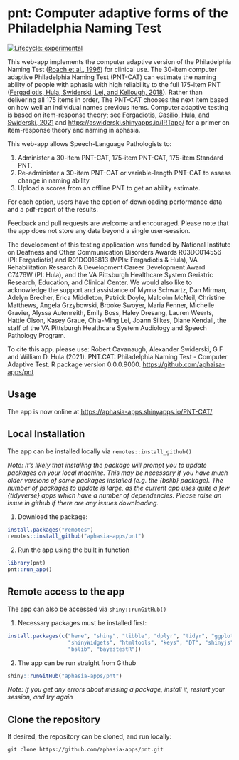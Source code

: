 
# pnt: Computer adaptive forms of the Philadelphia Naming Test

<!-- README.md is generated from README.Rmd. Please edit that file -->
<!-- badges: start -->

[![Lifecycle:
experimental](https://img.shields.io/badge/lifecycle-experimental-orange.svg)](https://lifecycle.r-lib.org/articles/stages.html#experimental)
<!-- badges: end -->

This web-app implements the computer adaptive version of the
Philadelphia Naming Test ([Roach et al.,
1996](http://aphasiology.pitt.edu/215/1/24-09.pdf)) for clinical use.
The 30-item computer adaptive Philadelphia Naming Test (PNT-CAT) can
estimate the naming ability of people with aphasia with high reliability
to the full 175-item PNT ([Fergadiotis, Hula, Swiderski, Lei, and
Kellough,
2018](https://pubs.asha.org/doi/full/10.1044/2018_JSLHR-L-18-0344)).
Rather than delivering all 175 items in order, The PNT-CAT chooses the
next item based on how well an individual names previous items. Computer
adaptive testing is based on item-response theory; see [Fergadiotis,
Casilio, Hula, and Swiderski,
2021](https://www.thieme-connect.com/products/ejournals/abstract/10.1055/s-0041-1727252)
and <https://aswiderski.shinyapps.io/IRTapp/> for a primer on
item-response theory and naming in aphasia.

This web-app allows Speech-Language Pathologists to:

1.  Administer a 30-item PNT-CAT, 175-item PNT-CAT, 175-item Standard
    PNT.
2.  Re-administer a 30-item PNT-CAT or variable-length PNT-CAT to assess
    change in naming ability
3.  Upload a scores from an offline PNT to get an ability estimate.

For each option, users have the option of downloading performance data
and a pdf-report of the results.

Feedback and pull requests are welcome and encouraged. Please note that
the app does not store any data beyond a single user-session.

The development of this testing application was funded by National
Institute on Deafness and Other Communication Disorders Awards
R03DC014556 (PI: Fergadiotis) and R01DC018813 (MPIs: Fergadiotis &
Hula), VA Rehabilitation Research & Development Career Development Award
C7476W (PI: Hula), and the VA Pittsburgh Healthcare System Geriatric
Research, Education, and Clinical Center. We would also like to
acknowledge the support and assistance of Myrna Schwartz, Dan Mirman,
Adelyn Brecher, Erica Middleton, Patrick Doyle, Malcolm McNeil,
Christine Matthews, Angela Grzybowski, Brooke Swoyer, Maria Fenner,
Michelle Gravier, Alyssa Autenreith, Emily Boss, Haley Dresang, Lauren
Weerts, Hattie Olson, Kasey Graue, Chia-Ming Lei, Joann Silkes, Diane
Kendall, the staff of the VA Pittsburgh Healthcare System Audiology and
Speech Pathology Program.

To cite this app, please use: Robert Cavanaugh, Alexander Swiderski, G F
and William D. Hula (2021). PNT.CAT: Philadelphia Naming Test - Computer
Adaptive Test. R package version 0.0.0.9000.
<https://github.com/aphaisa-apps/pnt>

## Usage

The app is now online at <https://aphasia-apps.shinyapps.io/PNT-CAT/>

## Local Installation

The app can be installed locally via `remotes::install_github()`

*Note: It’s likely that installing the package will prompt you to update
packages on your local machine. This may be necessary if you have much
older versions of some packages installed (e.g. the {bslib} package).
The number of packages to update is large, as the current app uses quite
a few {tidyverse} apps which have a number of dependencies. Please raise
an issue in github if there are any issues downloading.*

1.  Download the package:

``` r
install.packages("remotes")
remotes::install_github("aphasia-apps/pnt")
```

2.  Run the app using the built in function

``` r
library(pnt)
pnt::run_app()
```

## Remote access to the app

The app can also be accessed via `shiny::runGitHub()`

1.  Necessary packages must be installed first:

``` r
install.packages(c("here", "shiny", "tibble", "dplyr", "tidyr", "ggplot2",
                   "shinyWidgets", "htmltools", "keys", "DT", "shinyjs", "catR",
                   "bslib", "bayestestR"))
```

2.  The app can be run straight from Github

``` r
shiny::runGitHub("aphasia-apps/pnt")
```

*Note: If you get any errors about missing a package, install it,
restart your session, and try again*

## Clone the repository

If desired, the repository can be cloned, and run locally:

    git clone https://github.com/aphasia-apps/pnt.git
